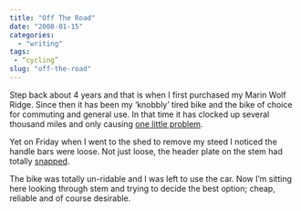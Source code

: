 ```yaml
---
title: "Off The Road"
date: "2008-01-15"
categories:
  - "writing"
tags:
 - “cycling”
slug: "off-the-road"
---
```


Step back about 4 years and that is when I first purchased my Marin Wolf Ridge. Since then it has been my ‘knobbly’ tired bike and the bike of choice for commuting and general use. In that time it has clocked up several thousand miles and only causing [one little problem](https://adamchamberlin.info/2005/04/workshop).

Yet on Friday when I went to the shed to remove my steed I noticed the handle bars were loose. Not just loose, the header plate on the stem had totally [snapped](https://farm3.static.flickr.com/2112/2189957499_795a0460c0.jpg).

The bike was totally un-ridable and I was left to use the car. Now I’m sitting here looking through stem and trying to decide the best option; cheap, reliable and of course desirable.
